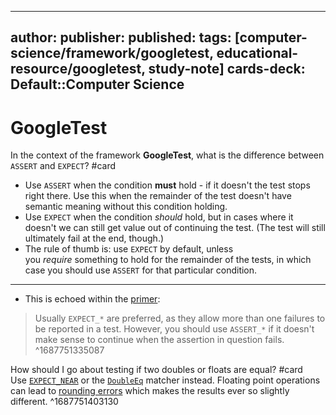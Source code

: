
---
author: 
publisher: 
published: 
tags: [computer-science/framework/googletest, educational-resource/googletest, study-note] 
cards-deck: Default::Computer Science
---

# GoogleTest

In the context of the framework **GoogleTest**, what is the difference between `ASSERT` and `EXPECT`? #card 
- Use `ASSERT` when the condition **must** hold - if it doesn't the test stops right there. Use this when the remainder of the test doesn't have semantic meaning without this condition holding.
- Use `EXPECT` when the condition _should_ hold, but in cases where it doesn't we can still get value out of continuing the test. (The test will still ultimately fail at the end, though.)
- The rule of thumb is: use `EXPECT` by default, unless you _require_ something to hold for the remainder of the tests, in which case you should use `ASSERT` for that particular condition.
---
- This is echoed within the [primer](https://google.github.io/googletest/primer.html):
> 	Usually `EXPECT_*` are preferred, as they allow more than one failures to be reported in a test. However, you should use `ASSERT_*` if it doesn't make sense to continue when the assertion in question fails.
^1687751335087

How should I go about testing if two doubles or floats are equal? #card 
Use [`EXPECT_NEAR`](https://github.com/google/googletest/blob/master/docs/reference/assertions.md#expect_near-expect_near) or the [`DoubleEq`](https://github.com/google/googletest/blob/master/docs/reference/assertions.md#expect_double_eq-expect_double_eq) matcher instead. Floating point operations can lead to [rounding errors](https://stackoverflow.com/questions/249467/what-is-a-simple-example-of-floating-point-rounding-error) which makes the results ever so slightly different.
^1687751403130
